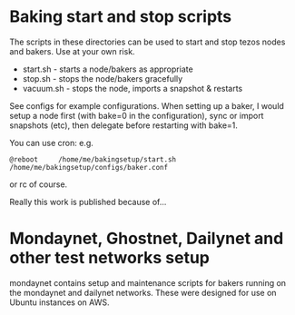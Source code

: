 # Baking start and stop scripts

The scripts in these directories can be used to start and stop
tezos nodes and bakers. Use at your own risk.

* start.sh <config> - starts a node/bakers as appropriate
* stop.sh <config>  - stops the node/bakers gracefully
* vacuum.sh <config> <snapshoturl> - stops the node, 
	imports a snapshot & restarts


See configs for example configurations. When setting up a baker,
I would setup a node first (with bake=0 in the configuration), sync
or import snapshots (etc), then delegate before restarting with
bake=1.

You can use cron: e.g.
```
@reboot		/home/me/bakingsetup/start.sh /home/me/bakingsetup/configs/baker.conf
```
or rc of course.

Really this work is published because of...

# Mondaynet, Ghostnet, Dailynet and other test networks setup

mondaynet contains setup and maintenance scripts for bakers running
on the mondaynet and dailynet networks. These were designed for use
on Ubuntu instances on AWS.

